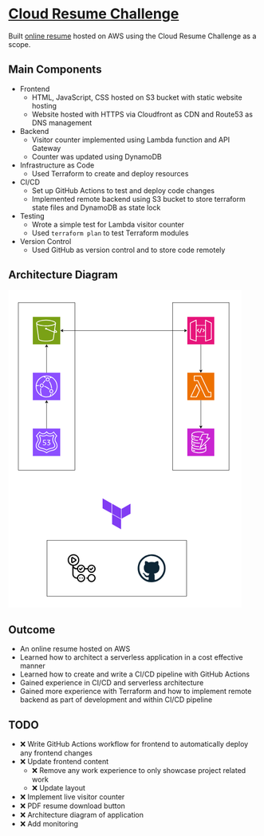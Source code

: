 # [Cloud Resume Challenge](https://cloudresumechallenge.dev/docs/the-challenge/aws/)

Built [online resume](https://kennyleong-resume.com/) hosted on AWS using the Cloud Resume Challenge as a scope.  

## Main Components
- Frontend
    - HTML, JavaScript, CSS hosted on S3 bucket with static website hosting
    - Website hosted with HTTPS via Cloudfront as CDN and Route53 as DNS management
- Backend
    - Visitor counter implemented using Lambda function and API Gateway
    - Counter was updated using DynamoDB
- Infrastructure as Code
    - Used Terraform to create and deploy resources
- CI/CD
    - Set up GitHub Actions to test and deploy code changes
    - Implemented remote backend using S3 bucket to store terraform state files and DynamoDB as state lock
- Testing
    - Wrote a simple test for Lambda visitor counter
    - Used `terraform plan` to test Terraform modules
- Version Control
    - Used GitHub as version control and to store code remotely

## Architecture Diagram
![Architecture Diagram](/image.png)

## Outcome
- An online resume hosted on AWS
- Learned how to architect a serverless application in a cost effective manner
- Learned how to create and write a CI/CD pipeline with GitHub Actions
- Gained experience in CI/CD and serverless architecture
- Gained more experience with Terraform and how to implement remote backend as part of development and within CI/CD pipeline

## TODO
- :x: Write GitHub Actions workflow for frontend to automatically deploy any frontend changes
- :x: Update frontend content
  - :x: Remove any work experience to only showcase project related work
  - :x: Update layout
- :x: Implement live visitor counter
- :x: PDF resume download button
- :x: Architecture diagram of application
- :x: Add monitoring